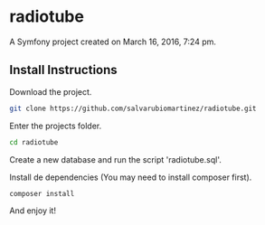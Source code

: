 # radiotube

A Symfony project created on March 16, 2016, 7:24 pm.

## Install Instructions

Download the project.

```sh
git clone https://github.com/salvarubiomartinez/radiotube.git
```

Enter the projects folder.
```sh
cd radiotube
```

Create a new database and run the script 'radiotube.sql'.

Install de dependencies (You may need to install composer first).

```sh
composer install
```

And enjoy it!

